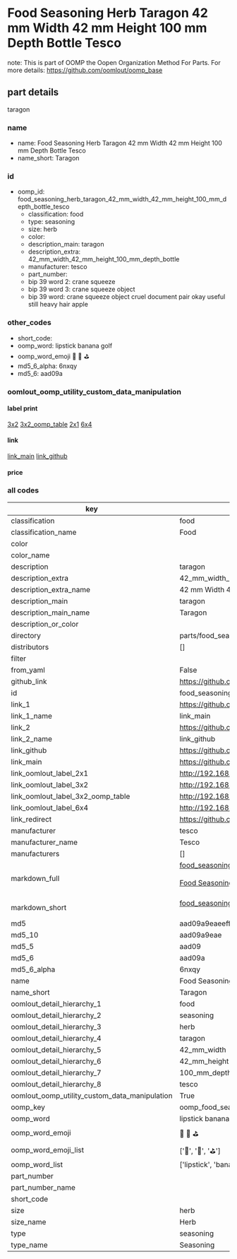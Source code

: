 # Food Seasoning Herb Taragon 42 mm Width 42 mm Height 100 mm Depth Bottle Tesco  

note: This is part of OOMP the Oopen Organization Method For Parts. For more details: https://github.com/oomlout/oomp_base

##  part details
  



taragon



### name
* name: Food Seasoning Herb Taragon 42 mm Width 42 mm Height 100 mm Depth Bottle Tesco
* name_short: Taragon
### id
* oomp_id: food_seasoning_herb_taragon_42_mm_width_42_mm_height_100_mm_depth_bottle_tesco
  * classification: food
  * type: seasoning
  * size: herb
  * color: 
  * description_main: taragon
  * description_extra: 42_mm_width_42_mm_height_100_mm_depth_bottle
  * manufacturer: tesco
  * part_number: 
  * bip 39 word 2: crane squeeze
  * bip 39 word 3: crane squeeze object
  * bip 39 word: crane squeeze object cruel document pair okay useful still heavy hair apple

### other_codes
* short_code: 
* oomp_word: lipstick banana golf
* oomp_word_emoji :lipstick: :banana: :golf:
* md5_6_alpha: 6nxqy
* md5_6: aad09a






### oomlout_oomp_utility_custom_data_manipulation
#### label print
[3x2](http://192.168.1.245:1112/?label=oomp%206nxqy)
[3x2_oomp_table](http://192.168.1.108:1112/?label=oomp%206nxqy)
[2x1](http://192.168.1.242:1112/?label=oomp%206nxqy)
[6x4](http://192.168.1.55:1112/?label=oomp%206nxqy)    

#### link

[link_main](https://github.com/oomlout/oomlout_oomp_version_1_messy/tree/main/parts/food_seasoning_herb_taragon_42_mm_width_42_mm_height_100_mm_depth_bottle_tesco) [link_github](https://github.com/oomlout/oomlout_oomp_version_1_messy/tree/main/parts/food_seasoning_herb_taragon_42_mm_width_42_mm_height_100_mm_depth_bottle_tesco)                             

#### price







### all codes 
| key | value |  
| --- | --- |  
| classification | food |  
| classification_name | Food |  
| color |  |  
| color_name |  |  
| description | taragon |  
| description_extra | 42_mm_width_42_mm_height_100_mm_depth_bottle |  
| description_extra_name | 42 mm Width 42 mm Height 100 mm Depth Bottle |  
| description_main | taragon |  
| description_main_name | Taragon |  
| description_or_color |   |  
| directory | parts/food_seasoning_herb_taragon_42_mm_width_42_mm_height_100_mm_depth_bottle_tesco |  
| distributors | [] |  
| filter |  |  
| from_yaml | False |  
| github_link | https://github.com/oomlout/oomlout_oomp_part_src/tree/main/parts/food_seasoning_herb_taragon_42_mm_width_42_mm_height_100_mm_depth_bottle_tesco |  
| id | food_seasoning_herb_taragon_42_mm_width_42_mm_height_100_mm_depth_bottle_tesco |  
| link_1 | https://github.com/oomlout/oomlout_oomp_version_1_messy/tree/main/parts/food_seasoning_herb_taragon_42_mm_width_42_mm_height_100_mm_depth_bottle_tesco |  
| link_1_name | link_main |  
| link_2 | https://github.com/oomlout/oomlout_oomp_version_1_messy/tree/main/parts/food_seasoning_herb_taragon_42_mm_width_42_mm_height_100_mm_depth_bottle_tesco |  
| link_2_name | link_github |  
| link_github | https://github.com/oomlout/oomlout_oomp_version_1_messy/tree/main/parts/food_seasoning_herb_taragon_42_mm_width_42_mm_height_100_mm_depth_bottle_tesco |  
| link_main | https://github.com/oomlout/oomlout_oomp_version_1_messy/tree/main/parts/food_seasoning_herb_taragon_42_mm_width_42_mm_height_100_mm_depth_bottle_tesco |  
| link_oomlout_label_2x1 | http://192.168.1.242:1112/?label=oomp%206nxqy |  
| link_oomlout_label_3x2 | http://192.168.1.245:1112/?label=oomp%206nxqy |  
| link_oomlout_label_3x2_oomp_table | http://192.168.1.108:1112/?label=oomp%206nxqy |  
| link_oomlout_label_6x4 | http://192.168.1.55:1112/?label=oomp%206nxqy |  
| link_redirect | https://github.com/oomlout/oomlout_oomp_version_1_messy/tree/main/parts/food_seasoning_herb_taragon_42_mm_width_42_mm_height_100_mm_depth_bottle_tesco |  
| manufacturer | tesco |  
| manufacturer_name | Tesco |  
| manufacturers | [] |  
| markdown_full | [food_seasoning_herb_taragon_42_mm_width_42_mm_height_100_mm_depth_bottle_tesco](none)<br>[](none)<br>[Food Seasoning Herb Taragon 42 Mm Width 42 Mm Height 100 Mm Depth Bottle Tesco](none)<br><br> |  
| markdown_short | [food_seasoning_herb_taragon_42_mm_width_42_mm_height_100_mm_depth_bottle_tesco](none)<br><br> |  
| md5 | aad09a9eaeeff33e7c2033493034e192 |  
| md5_10 | aad09a9eae |  
| md5_5 | aad09 |  
| md5_6 | aad09a |  
| md5_6_alpha | 6nxqy |  
| name | Food Seasoning Herb Taragon 42 mm Width 42 mm Height 100 mm Depth Bottle Tesco |  
| name_short | Taragon |  
| oomlout_detail_hierarchy_1 | food |  
| oomlout_detail_hierarchy_2 | seasoning |  
| oomlout_detail_hierarchy_3 | herb |  
| oomlout_detail_hierarchy_4 | taragon |  
| oomlout_detail_hierarchy_5 | 42_mm_width |  
| oomlout_detail_hierarchy_6 | 42_mm_height |  
| oomlout_detail_hierarchy_7 | 100_mm_depth |  
| oomlout_detail_hierarchy_8 | tesco |  
| oomlout_oomp_utility_custom_data_manipulation | True |  
| oomp_key | oomp_food_seasoning_herb_taragon_42_mm_width_42_mm_height_100_mm_depth_bottle_tesco |  
| oomp_word | lipstick banana golf |  
| oomp_word_emoji | :lipstick: :banana: :golf: |  
| oomp_word_emoji_list | [':lipstick:', ':banana:', ':golf:'] |  
| oomp_word_list | ['lipstick', 'banana', 'golf'] |  
| part_number |  |  
| part_number_name |  |  
| short_code |  |  
| size | herb |  
| size_name | Herb |  
| type | seasoning |  
| type_name | Seasoning |  
